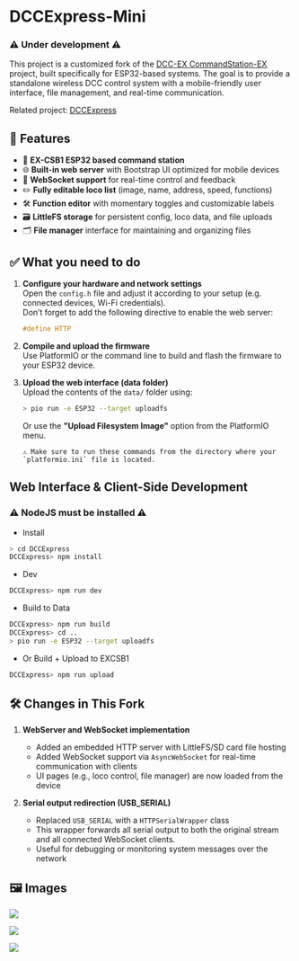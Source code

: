 # DCCExpress-Mini

### ⚠️ Under development ⚠️  
This project is a customized fork of the [DCC-EX CommandStation-EX](https://github.com/DCC-EX/CommandStation-EX) project, built specifically for ESP32-based systems. 
The goal is to provide a standalone wireless DCC control system with a mobile-friendly user interface, file management, and real-time communication.

Related project: [DCCExpress](https://github.com/jungervin/DCCExpress)



## 🚀 Features

- 🚂 **EX-CSB1 ESP32 based command station**
- 🌐 **Built-in web server** with Bootstrap UI optimized for mobile devices
- 📡 **WebSocket support** for real-time control and feedback
- ✏️ **Fully editable loco list** (image, name, address, speed, functions)
- 🛠️ **Function editor** with momentary toggles and customizable labels
- 🗃️ **LittleFS storage** for persistent config, loco data, and file uploads
- 🗂️ **File manager** interface for maintaining and organizing files


## ✅ What you need to do

1. **Configure your hardware and network settings**  
   Open the `config.h` file and adjust it according to your setup (e.g. connected devices, Wi-Fi credentials).  
   Don’t forget to add the following directive to enable the web server:

   ```cpp
   #define HTTP
   ```

2. **Compile and upload the firmware**  
   Use PlatformIO or the command line to build and flash the firmware to your ESP32 device.

3. **Upload the web interface (data folder)**  
   Upload the contents of the `data/` folder using:

   ```bash
   > pio run -e ESP32 --target uploadfs
   ```

   Or use the **"Upload Filesystem Image"** option from the PlatformIO menu.  
    ```
    ⚠️ Make sure to run these commands from the directory where your
    `platformio.ini` file is located.
    ```


## Web Interface & Client-Side Development

### ⚠️ NodeJS  must be installed ⚠️

* Install  
```bash 
> cd DCCExpress
DCCExpress> npm install
```

* Dev  
```bash
DCCExpress> npm run dev
```

* Build to Data  
```bash
DCCExpress> npm run build
DCCExpress> cd ..
> pio run -e ESP32 --target uploadfs
```

* Or Build + Upload to EXCSB1
```bash
DCCExpress> npm run upload
```

## 🛠️ Changes in This Fork

1. **WebServer and WebSocket implementation**  
   - Added an embedded HTTP server with LittleFS/SD card file hosting  
   - Added WebSocket support via `AsyncWebSocket` for real-time communication with clients  
   - UI pages (e.g., loco control, file manager) are now loaded from the device

2. **Serial output redirection (USB_SERIAL)**  
   - Replaced `USB_SERIAL` with a `HTTPSerialWrapper` class  
   - This wrapper forwards all serial output to both the original stream and all connected WebSocket clients.
   - Useful for debugging or monitoring system messages over the network

## 🖼️ Images
![](web/images/control.jpg)

![](web/images/locoeditor.jpg)

![](web/images/filemanager.jpg)


